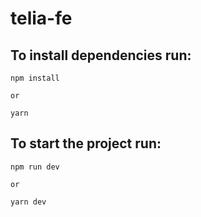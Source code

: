 # telia-fe
## To install dependencies run:
    npm install

    or

    yarn

## To start the project run:
    npm run dev

    or

    yarn dev